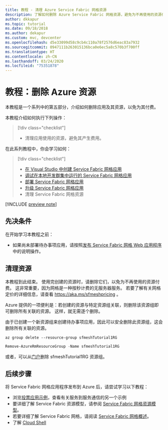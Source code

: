 ```yaml
---
title: 教程 - 清理 Azure Service Fabric 网格资源
description: 了解如何删除 Azure Service Fabric 网格资源，避免为不再使用的资源付费。
author: dkkapur
ms.topic: tutorial
ms.date: 09/18/2018
ms.author: dekapur
ms.custom: mvc, devcenter
ms.openlocfilehash: d5e33099d58c9cb4c110a78f2576d6eac83a7932
ms.sourcegitcommit: 0947111b263015136bca0e6ec5a8c570b3f700ff
ms.translationtype: HT
ms.contentlocale: zh-CN
ms.lasthandoff: 03/24/2020
ms.locfileid: "75351878"
---
```

# <a name="tutorial-remove-azure-resources"></a>教程：删除 Azure 资源

本教程是一个系列中的第五部分，介绍如何删除应用及其资源，以免为其付费。

本教程介绍如何执行下列操作：
> [!div class="checklist"]
> * 清理应用使用的资源，避免其产生费用。

在此系列教程中，你会学习如何：
> [!div class="checklist"]
> * [在 Visual Studio 中创建 Service Fabric 网格应用](service-fabric-mesh-tutorial-create-dotnetcore.md)
> * [调试在本地开发群集中运行的 Service Fabric 网格应用](service-fabric-mesh-tutorial-debug-service-fabric-mesh-app.md)
> * [部署 Service Fabric 网格应用](service-fabric-mesh-tutorial-deploy-service-fabric-mesh-app.md)
> * [升级 Service Fabric 网格应用](service-fabric-mesh-tutorial-upgrade.md)
> * 清理 Service Fabric 网格资源

[!INCLUDE [preview note](./includes/include-preview-note.md)]

## <a name="prerequisites"></a>先决条件

在开始学习本教程之前：

* 如果尚未部署待办事项应用，请按照[发布 Service Fabric 网格 Web 应用程序](service-fabric-mesh-tutorial-deploy-service-fabric-mesh-app.md)中的说明操作。

## <a name="clean-up-resources"></a>清理资源

本教程到此结束。 使用完创建的资源时，请删除它们，以免为不再使用的资源付费。 这非常重要，因为网格是一种按秒计费的无服务器服务。 若要了解有关网格定价的详细信息，请查看 https://aka.ms/sfmeshpricing 。

Azure 提供的一项便利是：若创建的资源与特定资源组关联，则删除该资源组即可删除所有关联的资源。 这样，就无需逐个删除。

由于已创建一个新资源组来创建待办事项应用，因此可以安全删除此资源组，这会删除所有关联的资源。

```azurecli
az group delete --resource-group sfmeshTutorial1RG
```

```powershell
Remove-AzureRmResourceGroup -Name sfmeshTutorial1RG
```

或者，可以从[门户](../azure-resource-manager/management/manage-resource-groups-portal.md#delete-resource-groups)删除 sfmeshTutorial1RG 资源组。 

## <a name="next-steps"></a>后续步骤

将 Service Fabric 网格应用程序发布到 Azure 后，请尝试学习以下教程：

* 浏览[投票应用示例](https://github.com/Azure-Samples/service-fabric-mesh/tree/master/src/votingapp)，查看有关服务到服务通信的另一个示例
* 要详细了解 Service Fabric 资源模型，请参阅 [Service Fabric 网格资源模型](service-fabric-mesh-service-fabric-resources.md)。
* 若要详细了解 Service Fabric 网格，请阅读 [Service Fabric 网格概述](service-fabric-mesh-overview.md)。
* 了解 [Cloud Shell](https://docs.microsoft.com/azure/cloud-shell/overview)